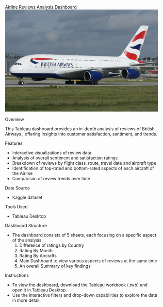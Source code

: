 Airline Reviews Analysis Dashboard
![British AirwaysLogo](https://github.com/sou-13/Analysis-of-reviews-of-an-airline/blob/main/British_Airways_A380-800_F-WWSC_(1).jpg)


Overview

This Tableau dashboard provides an in-depth analysis of reviews of British Airways , offering insights into customer satisfaction, sentiment, and trends. 

Features

- Interactive visualizations of review data
- Analysis of overall sentiment and satisfaction ratings
- Breakdown of reviews by flight class, route, travel date and aircraft type
- Identification of top-rated and bottom-rated aspects of each aircraft of the Airline
- Comparison of review trends over time

Data Source

- Kaggle dataset

Tools Used

- Tableau Desktop


Dashboard Structure

- The dashboard consists of 5 sheets, each focusing on a specific aspect of the analysis:
    1. Difference of ratings by Country
    2. Rating By Month
    3. Rating By Aircrafts
    4. Main Dashboard to view various aspects of reviews at the same time
    5. An overall Summary of key findings

Instructions

- To view the dashboard, download the Tableau workbook (.twb) and open it in Tableau Desktop.
- Use the interactive filters and drop-down capabilities to explore the data in more detail.
